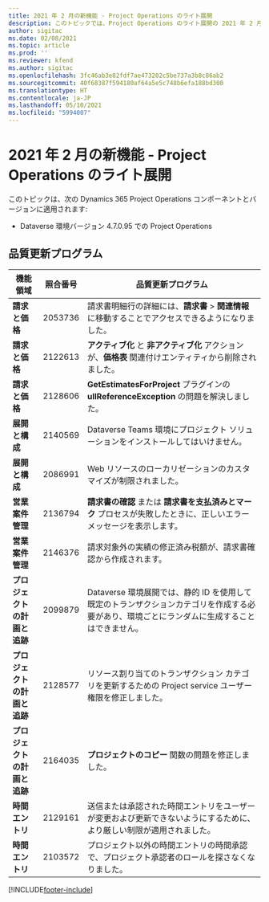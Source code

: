 ```yaml
---
title: 2021 年 2 月の新機能 - Project Operations のライト展開
description: このトピックでは、Project Operations のライト展開の 2021 年 2 月リリースで利用可能な品質更新について説明します。
author: sigitac
ms.date: 02/08/2021
ms.topic: article
ms.prod: ''
ms.reviewer: kfend
ms.author: sigitac
ms.openlocfilehash: 3fc46ab3e82fdf7ae473202c5be737a3b8c86ab2
ms.sourcegitcommit: 40f68387f594180af64a5e5c748b6efa188bd300
ms.translationtype: HT
ms.contentlocale: ja-JP
ms.lasthandoff: 05/10/2021
ms.locfileid: "5994007"
---
```

# <a name="whats-new-february-2021---project-operations-lite-deployment"></a>2021 年 2 月の新機能 - Project Operations のライト展開

このトピックは、次の Dynamics 365 Project Operations コンポーネントとバージョンに適用されます:

  - Dataverse 環境バージョン 4.7.0.95 での Project Operations

## <a name="quality-updates"></a>品質更新プログラム

| **機能領域** | **照合番号** | **品質更新プログラム** |
| --- | --- | --- |
| **請求と価格** | 2053736 | 請求書明細行の詳細には、**請求書** > **関連情報** に移動することでアクセスできるようになりました。 |
| **請求と価格** | 2122613 | **アクティブ化** と **非アクティブ化** アクションが、**価格表** 関連付けエンティティから削除されました。 |
| **請求と価格** | 2128606 | **GetEstimatesForProject** プラグインの **ullReferenceException** の問題を解決しました。 |
| **展開と構成** | 2140569 | Dataverse Teams 環境にプロジェクト ソリューションをインストールしてはいけません。 |
| **展開と構成** | 2086991 | Web リソースのローカリゼーションのカスタマイズが制限されました。 |
| **営業案件管理** | 2136794 | **請求書の確認** または **請求書を支払済みとマーク** プロセスが失敗したときに、正しいエラーメッセージを表示します。 |
| **営業案件管理** | 2146376 | 請求対象外の実績の修正済み税額が、請求書確認から作成されます。 |
| **プロジェクトの計画と追跡** | 2099879 | Dataverse 環境展開では、静的 ID を使用して既定のトランザクションカテゴリを作成する必要があり、環境ごとにランダムに生成することはできません。 |
| **プロジェクトの計画と追跡** | 2128577 | リソース割り当てのトランザクション カテゴリを更新するための Project service ユーザー権限を修正しました。 |
| **プロジェクトの計画と追跡** | 2164035 | **プロジェクトのコピー** 関数の問題を修正しました。 |
| **時間エントリ** | 2129161 | 送信または承認された時間エントリをユーザーが変更および更新できないようにするために、より厳しい制限が適用されました。 |
| **時間エントリ** | 2103572 | プロジェクト以外の時間エントリの時間承認で、プロジェクト承認者のロールを探さなくなりました。 |


[!INCLUDE[footer-include](../../includes/footer-banner.md)]